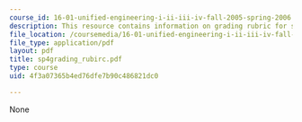 ```yaml
---
course_id: 16-01-unified-engineering-i-ii-iii-iv-fall-2005-spring-2006
description: This resource contains information on grading rubric for systems problems.
file_location: /coursemedia/16-01-unified-engineering-i-ii-iii-iv-fall-2005-spring-2006/4f3a07365b4ed76dfe7b90c486821dc0_sp4grading_rubirc.pdf
file_type: application/pdf
layout: pdf
title: sp4grading_rubirc.pdf
type: course
uid: 4f3a07365b4ed76dfe7b90c486821dc0

---
```

None